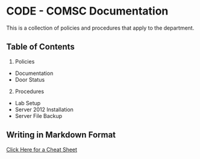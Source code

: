 #	CODE - COMSC Documentation

This is a collection of policies and procedures that apply to the department.

## Table of Contents

1.	Policies
  *	Documentation
  *	Door Status
2.	Procedures
  *	Lab Setup
  *	Server 2012 Installation
  *	Server File Backup

## Writing in Markdown Format

[Click Here for a Cheat Sheet](http://packetlife.net/media/library/16/Markdown.pdf)
